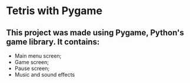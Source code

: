 # Tetris with Pygame

## This project was made using Pygame, Python's game library. It contains:

- Main menu screen;
- Game screen;
- Pause screen;
- Music and sound effects
